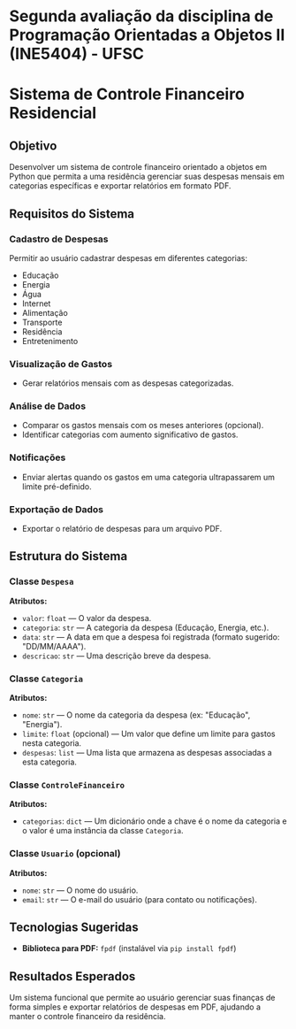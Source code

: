 # Segunda avaliação da disciplina de Programação Orientadas a Objetos II (INE5404) - UFSC 

# Sistema de Controle Financeiro Residencial

## Objetivo
Desenvolver um sistema de controle financeiro orientado a objetos em Python que permita a uma residência gerenciar suas despesas mensais em categorias específicas e exportar relatórios em formato PDF.

## Requisitos do Sistema

### Cadastro de Despesas
Permitir ao usuário cadastrar despesas em diferentes categorias:
- Educação
- Energia
- Água
- Internet
- Alimentação
- Transporte
- Residência
- Entretenimento

### Visualização de Gastos
- Gerar relatórios mensais com as despesas categorizadas.

### Análise de Dados
- Comparar os gastos mensais com os meses anteriores (opcional).
- Identificar categorias com aumento significativo de gastos.

### Notificações
- Enviar alertas quando os gastos em uma categoria ultrapassarem um limite pré-definido.

### Exportação de Dados
- Exportar o relatório de despesas para um arquivo PDF.

## Estrutura do Sistema

### Classe `Despesa`
**Atributos:**
- `valor`: `float` — O valor da despesa.
- `categoria`: `str` — A categoria da despesa (Educação, Energia, etc.).
- `data`: `str` — A data em que a despesa foi registrada (formato sugerido: "DD/MM/AAAA").
- `descricao`: `str` — Uma descrição breve da despesa.

### Classe `Categoria`
**Atributos:**
- `nome`: `str` — O nome da categoria da despesa (ex: "Educação", "Energia").
- `limite`: `float` (opcional) — Um valor que define um limite para gastos nesta categoria.
- `despesas`: `list` — Uma lista que armazena as despesas associadas a esta categoria.

### Classe `ControleFinanceiro`
**Atributos:**
- `categorias`: `dict` — Um dicionário onde a chave é o nome da categoria e o valor é uma instância da classe `Categoria`.

### Classe `Usuario` (opcional)
**Atributos:**
- `nome`: `str` — O nome do usuário.
- `email`: `str` — O e-mail do usuário (para contato ou notificações).

## Tecnologias Sugeridas
- **Biblioteca para PDF:** `fpdf` (instalável via `pip install fpdf`)

## Resultados Esperados
Um sistema funcional que permite ao usuário gerenciar suas finanças de forma simples e exportar relatórios de despesas em PDF, ajudando a manter o controle financeiro da residência.
